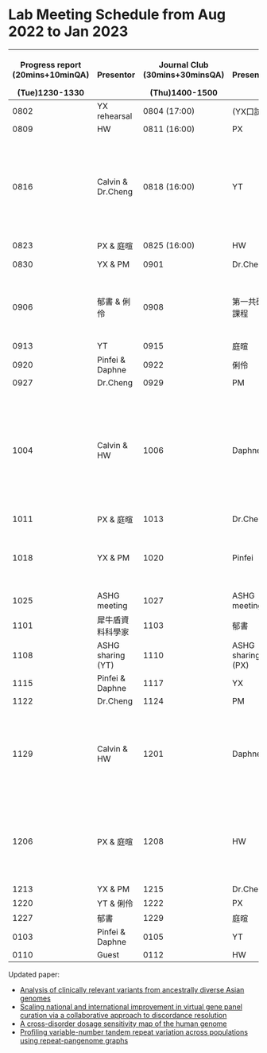 # Lab Meeting Schedule from Aug 2022 to Jan 2023


| <p>Progress report<br> (20mins+10minQA)</p> (Tue)1230-1330| Presentor| <p>Journal Club<br> (30mins+30minsQA)</p>(Thu)1400-1500| Presentor| Topic|
|-------------------------------------------------|----------|----------------------------------------------| ---------|------|
|0802|YX rehearsal|0804 (17:00)|(YX口試)|暫停一次|
|0809|HW|0811 (16:00)|PX|[gnomAD SV](https://www.nature.com/articles/s41586-020-2287-8)|
|0816|Calvin & Dr.Cheng|0818  (16:00)|YT|[100,000 Genomes Pilot on Rare-Disease Diagnosis in Health Care — Preliminary Report](https://www.nejm.org/doi/full/10.1056/NEJMoa2035790)|
|0823|PX & 庭暄|0825  (16:00)|HW|[Japan KIR](https://www.sciencedirect.com/science/article/pii/S2666979X22000180)|
|0830|YX & PM|0901|Dr.Cheng|Somatic benchmark|
|0906|郁書 & 俐伶|0908|第一共研課程|研究發展新知演講_PacBio微生物基因體組裝與菌相分析Workshop|
|0913|YT|0915|庭暄|[gnomAD MT](https://www.ncbi.nlm.nih.gov/pmc/articles/PMC8896463/)|
|0920|Pinfei & Daphne|0922|俐伶|[TWB WGS](https://www.medrxiv.org/content/10.1101/2021.12.23.21268291v1)|
|0927|Dr.Cheng|0929|PM|[UKB WGS](https://www.nature.com/articles/d41586-022-01984-6)|
|1004|Calvin & HW|1006|Daphne|[Major sex differences in allele frequencies for X chromosomal variants in both the 1000 Genomes Project and gnomAD](https://journals.plos.org/plosgenetics/article?id=10.1371/journal.pgen.1010231)|
|1011|PX & 庭暄|1013|Dr.Cheng||
|1018|YX & PM|1020|Pinfei|[Precision medicine in 2030—seven ways to transform healthcare](https://doi.org/10.1016/j.cell.2021.01.015)|
|1025|ASHG meeting|1027|ASHG meeting||
|1101|犀牛盾資料科學家|1103|郁書||
|1108|ASHG sharing (YT)|1110|ASHG sharing (PX)||
|1115|Pinfei & Daphne|1117|YX|[HLA*LA](https://academic.oup.com/bioinformatics/article/35/21/4394/5426702)|
|1122|Dr.Cheng|1124|PM||
|1129|Calvin & HW|1201|Daphne|[Taiwan Biobank: A rich biomedical research database of the Taiwanese population](https://doi.org/10.1016/j.xgen.2022.100197)|
|1206|PX & 庭暄|1208|HW|[T1K: efficient and accurate KIR and HLA genotyping with next-generation sequencing data](https://www.biorxiv.org/content/10.1101/2022.10.26.513955v1)|
|1213|YX & PM|1215|Dr.Cheng||
|1220|YT & 俐伶|1222|PX||
|1227|郁書|1229|庭暄||
|0103|Pinfei & Daphne|0105|YT||
|0110|Guest|0112|HW||

Updated paper:  <br> 
- [Analysis of clinically relevant variants from ancestrally diverse Asian genomes](https://doi.org/10.1038/s41467-022-34116-9) <br> 
- [Scaling national and international improvement in virtual gene panel curation via a collaborative approach to discordance resolution](https://doi.org/10.1016/j.ajhg.2021.06.020) <br> 
- [A cross-disorder dosage sensitivity map of the human genome](https://doi.org/10.1016/j.cell.2022.06.036) <br> 
- [Profiling variable-number tandem repeat variation across populations using repeat-pangenome graphs](https://doi.org/10.1038/s41467-021-24378-0) <br>
